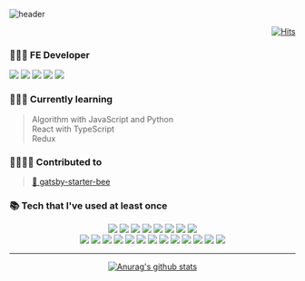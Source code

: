 ![header](https://capsule-render.vercel.app/api?type=wave&color=4B9BC6&height=180&section=header&text=Hi%20there,%20I'm%20hyesungoh!%20👋&fontSize=26&fontColor=242a2e&animation=fadeIn&fontAlignY=70)

<div align=right>

[![Hits](https://hits.seeyoufarm.com/api/count/incr/badge.svg?url=https%3A%2F%2Fgithub.com%2Fhyesungoh%2Fhit-counter&count_bg=%233D99C8&title_bg=%23555555&icon=riotgames.svg&icon_color=%23E7E7E7&title=hits&edge_flat=false)](https://hits.seeyoufarm.com)

</div>

### 🧑🏻‍💻 FE Developer

<div align=left>

<img src="https://img.shields.io/badge/JavaScript-F7DF1E?style=flat-square&logo=JavaScript&logoColor=222323"/>

<img src="https://img.shields.io/badge/TypeScript-3178C6?style=flat-square&logo=TypeScript&logoColor=white"/>

<img src="https://img.shields.io/badge/React-61DAFB?style=flat-square&logo=React&logoColor=black"/>

<img src="https://img.shields.io/badge/Python-3776AB?style=flat-square&logo=Python&logoColor=white"/>

<img src="https://img.shields.io/badge/Django-092E20?style=flat-square&logo=Django&logoColor=white"/>

</div>

### 🙇🏻‍♂️ Currently learning

> Algorithm with JavaScript and Python <br/>
> React with TypeScript <br/>
> Redux

### 👨‍👩‍👧‍👦 Contributed to

> [🐝 gatsby-starter-bee](https://github.com/JaeYeopHan/gatsby-starter-bee)

### 📚 Tech that I've used at least once

<div align=center>

<img src="https://img.shields.io/badge/Python-3776AB?style=flat-square&logo=Python&logoColor=white"/>

<img src="https://img.shields.io/badge/JavaScript-F7DF1E?style=flat-square&logo=JavaScript&logoColor=222323"/>

<img src="https://img.shields.io/badge/TypeScript-3178C6?style=flat-square&logo=TypeScript&logoColor=white"/>

<img src="https://img.shields.io/badge/Sass-CC6699?style=flat-square&logo=Sass&logoColor=white"/>

<img src="https://img.shields.io/badge/Ruby-CC342D?style=flat-square&logo=Ruby&logoColor=white"/>

<img src="https://img.shields.io/badge/C-A8B9CC?style=flat-square&logo=C&logoColor=222323"/>

<img src="https://img.shields.io/badge/C++-00599C?style=flat-square&logo=C%2b%2b&logoColor=white"/>

<img src="https://img.shields.io/badge/C%23-239120?style=flat-square&logo=C%20Sharp&logoColor=white"/>

<br/>

<img src="https://img.shields.io/badge/Django-092E20?style=flat-square&logo=Django&logoColor=white"/>

<img src="https://img.shields.io/badge/React-61DAFB?style=flat-square&logo=React&logoColor=black"/>

<img src="https://img.shields.io/badge/Firebase-FFCA28?style=flat-square&logo=Firebase&logoColor=black"/>

<img src="https://img.shields.io/badge/Ruby%20on%20Rails-CC0000?style=flat-square&logo=Ruby%20on%20Rails&logoColor=white"/>

<img src="https://img.shields.io/badge/TensorFlow-FF6F00?style=flat-square&logo=TensorFlow&logoColor=white"/>

<img src="https://img.shields.io/badge/Keras-D00000?style=flat-square&logo=Keras&logoColor=white"/>

<img src="https://img.shields.io/badge/Celery-37814A?style=flat-square&logo=Celery&logoColor=white"/>

<img src="https://img.shields.io/badge/Redis-DC382D?style=flat-square&logo=Redis&logoColor=white"/>

<img src="https://img.shields.io/badge/Unity-000000?style=flat-square&logo=Unity&logoColor=white"/>

<img src="https://img.shields.io/badge/SQLite-003B57?style=flat-square&logo=SQLite&logoColor=white"/>

<img src="https://img.shields.io/badge/Heroku-430098?style=flat-square&logo=Heroku&logoColor=white"/>

<img src="https://img.shields.io/badge/Bootstrap-7952B3?style=flat-square&logo=Bootstrap&logoColor=white"/>

<img src="https://img.shields.io/badge/MaterialUI-0081CB?style=flat-square&logo=Material-UI&logoColor=white"/>

---

[![Anurag's github stats](https://github-readme-stats.vercel.app/api?username=hyesungoh&hide=issues)](https://github.com/anuraghazra/github-readme-stats)

</div>
<!--

**hyesungoh/hyesungoh** is a ✨ _special_ ✨ repository because its `README.md` (this file) appears on your GitHub profile.

Here are some ideas to get you started:

-   🔭 I’m currently working on ...
-   🌱 I’m currently learning ...
-   👯 I’m looking to collaborate on ...
-   🤔 I’m looking for help with ...
-   💬 Ask me about ...
-   📫 How to reach me: ...
-   😄 Pronouns: ...
-   ⚡ Fun fact: ...
    -->
